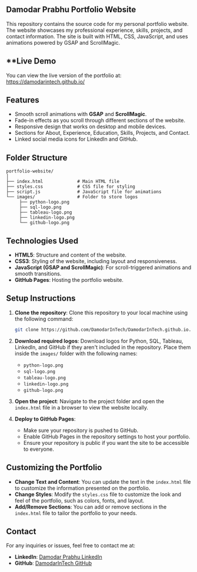 ## Damodar Prabhu Portfolio Website

This repository contains the source code for my personal portfolio website. The website showcases my professional experience, skills, projects, and contact information. The site is built with HTML, CSS, JavaScript, and uses animations powered by GSAP and ScrollMagic.

## **Live Demo

You can view the live version of the portfolio at: https://damodarintech.github.io/

## **Features**

- Smooth scroll animations with **GSAP** and **ScrollMagic**.
- Fade-in effects as you scroll through different sections of the website.
- Responsive design that works on desktop and mobile devices.
- Sections for About, Experience, Education, Skills, Projects, and Contact.
- Linked social media icons for LinkedIn and GitHub.

## **Folder Structure**

```plaintext
portfolio-website/
│
├── index.html             # Main HTML file
├── styles.css             # CSS file for styling
├── script.js              # JavaScript file for animations
└── images/                # Folder to store logos
     ├── python-logo.png
     ├── sql-logo.png
     ├── tableau-logo.png
     ├── linkedin-logo.png
     └── github-logo.png
```

## **Technologies Used**

- **HTML5**: Structure and content of the website.
- **CSS3**: Styling of the website, including layout and responsiveness.
- **JavaScript (GSAP and ScrollMagic)**: For scroll-triggered animations and smooth transitions.
- **GitHub Pages**: Hosting the portfolio website.

## Setup Instructions

1. **Clone the repository**:
   Clone this repository to your local machine using the following command:

   ```bash
   git clone https://github.com/DamodarInTech/DamodarInTech.github.io.git
   ```

2. **Download required logos**:
   Download logos for Python, SQL, Tableau, LinkedIn, and GitHub if they aren't included in the repository. Place them inside the `images/` folder with the following names:
   - `python-logo.png`
   - `sql-logo.png`
   - `tableau-logo.png`
   - `linkedin-logo.png`
   - `github-logo.png`

3. **Open the project**:
   Navigate to the project folder and open the `index.html` file in a browser to view the website locally.

4. **Deploy to GitHub Pages**:
   - Make sure your repository is pushed to GitHub.
   - Enable GitHub Pages in the repository settings to host your portfolio.
   - Ensure your repository is public if you want the site to be accessible to everyone.

## **Customizing the Portfolio**

- **Change Text and Content**: You can update the text in the `index.html` file to customize the information presented on the portfolio.
- **Change Styles**: Modify the `styles.css` file to customize the look and feel of the portfolio, such as colors, fonts, and layout.
- **Add/Remove Sections**: You can add or remove sections in the `index.html` file to tailor the portfolio to your needs.

## **Contact**

For any inquiries or issues, feel free to contact me at:
- **LinkedIn**: [Damodar Prabhu LinkedIn](https://www.linkedin.com/in/damodar-prabhu-b9207715a/)
- **GitHub**: [DamodarInTech GitHub](https://github.com/DamodarInTech)
